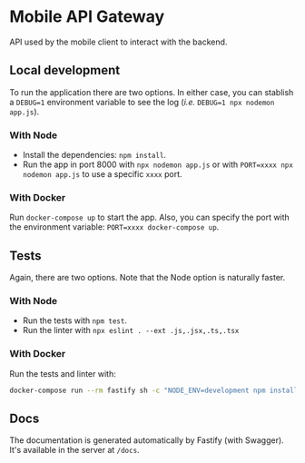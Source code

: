# Mobile API Gateway

API used by the mobile client to interact with the backend.

## Local development

To run the application there are two options. In either case, you can stablish a `DEBUG=1` environment variable to see the log (_i.e._ `DEBUG=1 npx nodemon app.js`).

### With Node

- Install the dependencies: `npm install`.
- Run the app in port 8000 with `npx nodemon app.js` or with `PORT=xxxx npx nodemon app.js` to use a specific `xxxx` port.

### With Docker

Run `docker-compose up` to start the app. Also, you can specify the port with the environment variable: `PORT=xxxx docker-compose up`.

## Tests

Again, there are two options. Note that the Node option is naturally faster.

### With Node

- Run the tests with `npm test`.
- Run the linter with `npx eslint . --ext .js,.jsx,.ts,.tsx`

### With Docker

Run the tests and linter with:

```bash
docker-compose run --rm fastify sh -c "NODE_ENV=development npm install && npm test && npx eslint . --ext .js,.jsx,.ts,.tsx"
```

## Docs

The documentation is generated automatically by Fastify (with Swagger). It's available in the server at `/docs`.
